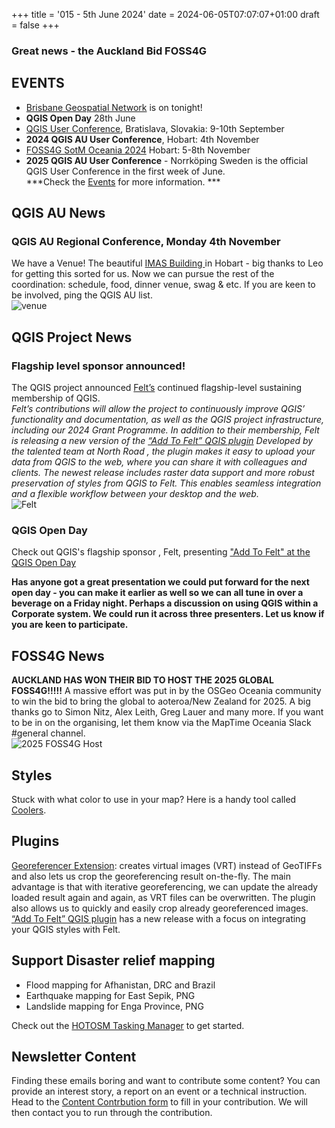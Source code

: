 +++
title = '015 - 5th June 2024'
date = 2024-06-05T07:07:07+01:00
draft = false
+++
### Great news - the Auckland Bid FOSS4G 
## EVENTS 
- [Brisbane Geospatial Network](https://www.linkedin.com/groups/4182934/) is on tonight!  
- **QGIS Open Day** 28th June  
- [QGIS User Conference](https://uc2024.qgis.sk/), Bratislava, Slovakia: 9-10th September  
- **2024 QGIS AU User Conference**, Hobart: 4th November  
- [FOSS4G SotM Oceania 2024](https://2024.foss4g-oceania.org/) Hobart: 5-8th November
- **2025 QGIS AU User Conference** - Norrköping Sweden is the official QGIS User Conference in the first week of June.   
***Check the [Events](https://qgis-australia.org/events/) for more information. ***
  
## QGIS AU News
### QGIS AU Regional Conference, Monday 4th November
We have a Venue! The beautiful [IMAS Building ](https://www.imas.utas.edu.au/imas/facilities) in Hobart - big thanks to Leo for getting this sorted for us. 
Now we can pursue the rest of the coordination: schedule, food, dinner venue, swag & etc. If you are keen to be involved, ping the QGIS AU list.   
![venue](/images/cam_4.png?width=50)

## QGIS Project News
### Flagship level sponsor announced!
The QGIS project announced [Felt’s](https://felt.com/) continued flagship-level sustaining membership of QGIS.  
*Felt’s contributions will allow the project to continuously improve QGIS’  functionality and documentation, as well as the QGIS project  infrastructure, including our 2024 Grant Programme. In addition to their membership, Felt is releasing a new version of the [ “Add To Felt” QGIS plugin](https://github.com/felt/qgis-plugin) Developed by the talented team at North  Road , the plugin makes it easy to upload your data from QGIS to the  web, where you can share it with colleagues and clients. The newest  release includes raster data support and more robust preservation of  styles from QGIS to Felt. This enables seamless integration and a  flexible workflow between your desktop and the web.*  
![Felt](/images/felt_qgis_35pc.png)  

### QGIS Open Day
 Check out QGIS's flagship sponsor , Felt, presenting ["Add To Felt" at the QGIS Open Day](https://www.youtube.com/watch?v=qiW0EsKQVN0&t=124s) 
 
**Has anyone got a great presentation we could put forward for the next open day - you can make it earlier as well so we can all tune in over a beverage on a Friday night. Perhaps a discussion on using QGIS within a Corporate system. We could run it across three presenters. Let us know if you are keen to participate.**

## FOSS4G News
**AUCKLAND HAS WON THEIR BID TO HOST THE 2025 GLOBAL FOSS4G!!!!!**
A massive effort was put in by the OSGeo Oceania community to win the bid to bring the global to aoteroa/New Zealand for 2025. A big thanks go to Simon Nitz, Alex Leith, Greg Lauer and many more. If you want to be in on the organising, let them know via the MapTime Oceania Slack #general channel.  
![2025 FOSS4G Host](/images/FOSS4GAuckland2025_50pc.png)

## Styles
Stuck with what color to use in your map? Here is a handy tool called [Coolers](https://coolors.co/).

## Plugins
[Georeferencer Extension](https://github.com/cxcandid/GeorefExtension): creates virtual images (VRT) instead of GeoTIFFs and also lets us crop  the georeferencing result on-the-fly. The main advantage is that with iterative georeferencing, we can  update the already loaded result again and again, as VRT files can be  overwritten. The plugin also allows us to quickly and easily crop  already georeferenced images.   
[ “Add To Felt” QGIS plugin](https://github.com/felt/qgis-plugin) has a new release with a focus on integrating your QGIS styles with Felt. 

## Support Disaster relief mapping
- Flood mapping for Afhanistan, DRC and Brazil
- Earthquake mapping for East Sepik, PNG
- Landslide mapping for Enga Province, PNG

Check out the [HOTOSM Tasking Manager](https://tasks.hotosm.org/explore) to get started. 

## Newsletter Content
Finding these emails boring and want to contribute some content? You can provide an interest story, a report on an event or a technical instruction. Head to the [Content Contrbution form](https://forms.gle/2DPXq5Y8wqnc7KhS8) to fill in your contribution. We will then contact you to run through the contribution. 
